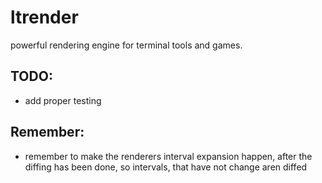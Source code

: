 # ltrender

powerful rendering engine for terminal tools and games.


## TODO:
- add proper testing


## Remember:
- remember to make the renderers interval expansion happen, after the diffing has been done, so intervals, that have not change aren diffed